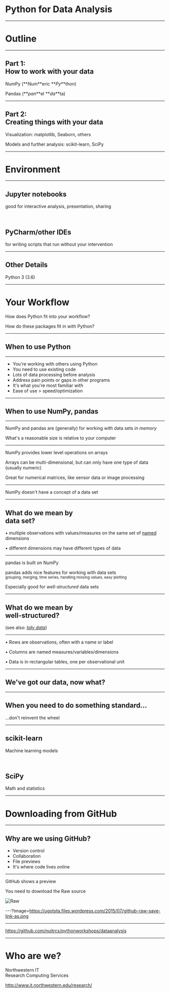 # Python for Data Analysis

---

# Outline

---

## Part 1: <br>How to work with your data

NumPy (**_Num_**eric **_Py_**thon)

Pandas (**_pan_**el **_da_**ta)

---

## Part 2: <br>Creating things with your data

Visualization: matplotlib, Seaborn, others

Models and further analysis: scikit-learn, SciPy 

---

# Environment

---

## Jupyter notebooks
good for interactive analysis, presentation, sharing

&nbsp;

## PyCharm/other IDEs
for writing scripts that run without your intervention 

---

## Other Details

Python 3 (3.6)



---

# Your Workflow

How does Python fit into your workflow?

How do these packages fit in with Python?

---

## When to use Python

---

* You're working with others using Python
* You need to use existing code <!-- .element: class="fragment" -->
* Lots of data processing before analysis <!-- .element: class="fragment" -->
* Address pain points or gaps in other programs <!-- .element: class="fragment" -->
* It's what you're most familiar with <!-- .element: class="fragment" -->
* Ease of use > speed/optimization <!-- .element: class="fragment" -->


---

## When to use NumPy, pandas

---

NumPy and pandas are (generally) for working with data sets *in memory*

What's a reasonable size is relative to your computer

---

NumPy provides lower level operations on arrays

Arrays can be multi-dimensional, but can only have one type of data (usually numeric)

Great for numerical matrices, like sensor data or image processing

---

NumPy doesn't have a concept of a data set

---

## What do we mean by <br>data set?

&bull; multiple observations with values/measures on the same set of <span style="text-decoration: underline;">named</span> dimensions <!-- .element: class="fragment" -->

&bull; different dimensions may have different types of data <!-- .element: class="fragment" -->

---

pandas is built on NumPy 

pandas adds nice features for working with data sets<br>
<small>grouping, merging, time series, handling missing values, easy plotting</small>

Especially good for *well-structured* data sets 

---

## What do we mean by <br>well-structured?

(see also: [*tidy data*](http://vita.had.co.nz/papers/tidy-data.html))

---

&bull; Rows are observations, often with a name or label

&bull; Columns are named measures/variables/dimensions

&bull; Data is in rectangular tables, one per observational unit

---

## We've got our data, now what?

---

## When you need to do something standard...

...don't reinvent the wheel <!-- .element: class="fragment" -->

---

## scikit-learn

Machine learning models

&nbsp;

## SciPy

Math and statistics

---

# Downloading from GitHub

---

## Why are we using GitHub?

* Version control
* Collaboration
* File previews
* It's where code lives online

---

GitHub shows a preview

You need to download the Raw source

![Raw](https://ugotsta.files.wordpress.com/2015/07/github-raw-button.png)

---?image=https://ugotsta.files.wordpress.com/2015/07/github-raw-save-link-as.png

---

https://github.com/nuitrcs/pythonworkshops/dataanalysis

---


# Who are we?

Northwestern IT<br>
Research Computing Services

http://www.it.northwestern.edu/research/

